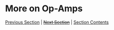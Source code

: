 # More on Op-Amps <!-- omit in toc -->

[Previous Section][prev] | [~~Next Section~~][next] | [Section Contents][index]

[prev]: ../04opamps/index.md
[next]: ../index.md
[index]: ../index.md

